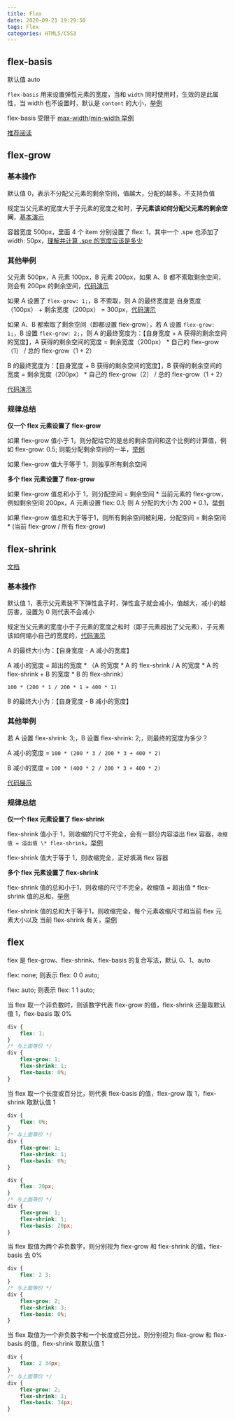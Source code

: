 ```yaml
---
title: Flex
date: 2020-09-21 19:29:50
tags: Flex
categories: HTML5/CSS3
---
```


## flex-basis

默认值 auto

`flex-basis` 用来设置弹性元素的宽度，当和 `width` 同时使用时，生效的是此属性，当 width 也不设置时，默认是 `content` 的大小，[举例](/resource/demos/demo07/01_flex-basis.html)

flex-basis 受限于 [max-width](/resource/demos/demo07/02_flex-basis.html)/[min-width 举例](/resource/demos/demo07/03_flex-basis.html)

[推荐阅读](https://mastery.games/post/the-difference-between-width-and-flex-basis/)

## flex-grow

### 基本操作

默认值 0，表示不分配父元素的剩余空间，值越大，分配的越多。不支持负值

规定当父元素的宽度大于子元素的宽度之和时，**子元素该如何分配父元素的剩余空间**，[基本演示](/resource/demos/demo07/04_flex-grow.html)

容器宽度 500px，里面 4 个 item 分别设置了 flex: 1，其中一个 .spe 也添加了 width: 50px，[理解并计算 .spe 的宽度应该是多少](/resource/demos/demo07/05_flex-grow.html)

### 其他举例

父元素 500px，A 元素 100px，B 元素 200px，如果 A、B 都不索取剩余空间，则会有 200px 的剩余空间，[代码演示](/resource/demos/demo07/06_flex-grow.html)

如果 A 设置了 `flex-grow: 1;`，B 不索取，则 A 的最终宽度是 自身宽度（100px） + 剩余宽度（200px） = 300px，[代码演示](/resource/demos/demo07/07_flex-grow.html)

如果 A、B 都索取了剩余空间（即都设置 flex-grow），若 A 设置 `flex-grow: 1;`，B 设置 `flex-grow: 2;`，则 A 的最终宽度为：【自身宽度 + A 获得的剩余空间的宽度】，A 获得的剩余空间的宽度 = 剩余宽度（200px） * 自己的 flex-grow（1） / 总的 flex-grow（1 + 2）

B 的最终宽度为：【自身宽度 + B 获得的剩余空间的宽度】，B 获得的剩余空间的宽度 = 剩余宽度（200px） * 自己的 flex-grow（2） / 总的 flex-grow（1 + 2）

[代码演示](/resource/demos/demo07/08_flex-grow.html)

### 规律总结

**仅一个 flex 元素设置了 flex-grow**

如果 flex-grow 值小于 1，则分配给它的是总的剩余空间和这个比例的计算值，例如 flex-grow: 0.5; 则能分配剩余空间的一半，[举例](/resource/demos/demo07/14_flex-grow.html)

如果 flex-grow 值大于等于 1，则独享所有剩余空间

**多个 flex 元素设置了 flex-grow**

如果 flex-grow 值总和小于 1，则分配空间 = 剩余空间 \* 当前元素的 flex-grow，例如剩余空间 200px，A 元素设置 flex: 0.1; 则 A 分配的大小为 200 \* 0.1，[举例](/resource/demos/demo07/15_flex-grow.html)

如果 flex-grow 值总和大于等于1，则所有剩余空间被利用，分配空间 = 剩余空间 * (当前 flex-grow / 所有 flex-grow)

## flex-shrink

[文档](https://www.w3.org/TR/css-flexbox-1/#valdef-flex-flex-shrink)

### 基本操作

默认值 1，表示父元素装不下弹性盒子时，弹性盒子就会减小，值越大，减小的越厉害，设置为 0 则代表不会减小

规定当父元素的宽度小于子元素的宽度之和时（即子元素超出了父元素），子元素该如何缩小自己的宽度的，[代码演示](/resource/demos/demo07/09_flex-shrink.html)

A 的最终大小为：【自身宽度 - A 减小的宽度】

A 减小的宽度 = 超出的宽度 \* （A 的宽度 \* A 的 flex-shrink / A 的宽度 \* A 的 flex-shrink + B 的宽度 \* B 的 flex-shrink）

`100 * (200 * 1 / 200 * 1 + 400 * 1)`

B 的最终大小为：【自身宽度 - B 减小的宽度】

### 其他举例

若 A 设置 flex-shrink: 3;，B 设置 flex-shrink: 2;，则最终的宽度为多少？

A 减小的宽度 = `100 * (200 * 3 / 200 * 3 + 400 * 2)`

B 减小的宽度 = `100 * (400 * 2 / 200 * 3 + 400 * 2)`

[代码展示](/resource/demos/demo07/10_flex-shrink.html)

### 规律总结

**仅一个 flex 元素设置了 flex-shrink**

flex-shrink 值小于 1，则收缩的尺寸不完全，会有一部分内容溢出 flex 容器，`收缩值 = 溢出值 \* flex-shrink`，[举例](/resource/demos/demo07/11_flex-shrink.html)

flex-shrink 值大于等于 1，则收缩完全，正好填满 flex 容器

**多个 flex 元素设置了 flex-shrink**

flex-shrink 值的总和小于1，则收缩的尺寸不完全，收缩值 = 超出值 \* flex-shrink 值的总和，[举例](/resource/demos/demo07/12_flex-shrink.html)

flex-shrink 值的总和大于等于1，则收缩完全，每个元素收缩尺寸和当前 flex 元素大小以及 当前 flex-shrink 有关，[举例](/resource/demos/demo07/13_flex-shrink.html)

## flex

flex 是 flex-grow、flex-shrink、flex-basis 的复合写法，默认 0、1、auto

flex: none; 则表示 flex: 0 0 auto;

flex: auto; 则表示 flex: 1 1 auto;

当 flex 取一个非负数时，则该数字代表 flex-grow 的值，flex-shrink 还是取默认值 1，flex-basis 取 0%

```css
div {
    flex: 1;
}
/* 与上面等价 */
div {
    flex-grow: 1;
    flex-shrink: 1;
    flex-basis: 0%;
}
```

当 flex 取一个长度或百分比，则代表 flex-basis 的值，flex-grow 取 1，flex-shrink 取默认值 1

```css
div {
    flex: 0%;
}
/* 与上面等价 */
div {
    flex-grow: 1;
    flex-shrink: 1;
    flex-basis: 0%;
}
```

```css
div {
    flex: 20px;
}
/* 与上面等价 */
div {
    flex-grow: 1;
    flex-shrink: 1;
    flex-basis: 20px;
}
```

当 flex 取值为两个非负数字，则分别视为 flex-grow 和 flex-shrink 的值，flex-basis 去 0%

```css
div {
    flex: 2 3;
}
/* 与上面等价 */
div {
    flex-grow: 2;
    flex-shrink: 3;
    flex-basis: 0%;
}
```

当 flex 取值为一个非负数字和一个长度或百分比，则分别视为 flex-grow 和 flex-basis 的值，flex-shrink 取默认值 1

```css
div {
    flex: 2 34px;
}
/* 与上面等价 */
div {
    flex-grow: 2;
    flex-shrink: 1;
    flex-basis: 34px;
}
```
